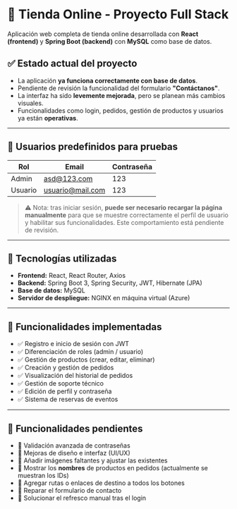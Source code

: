 # 🛒 Tienda Online - Proyecto Full Stack

Aplicación web completa de tienda online desarrollada con **React (frontend)** y **Spring Boot (backend)** con **MySQL** como base de datos.

## ✅ Estado actual del proyecto

- La aplicación **ya funciona correctamente con base de datos**.
- Pendiente de revisión la funcionalidad del formulario **"Contáctanos"**.
- La interfaz ha sido **levemente mejorada**, pero se planean más cambios visuales.
- Funcionalidades como login, pedidos, gestión de productos y usuarios ya están **operativas**.

---

## 👥 Usuarios predefinidos para pruebas

| Rol     | Email           | Contraseña |
|----------|------------------|------------|
| Admin    | asd@123.com      | 123        |
| Usuario  | usuario@mail.com | 123        |

> ⚠️ Nota: tras iniciar sesión, **puede ser necesario recargar la página manualmente** para que se muestre correctamente el perfil de usuario y habilitar sus funcionalidades. Este comportamiento está pendiente de revisión.

---

## 🧰 Tecnologías utilizadas

- **Frontend:** React, React Router, Axios
- **Backend:** Spring Boot 3, Spring Security, JWT, Hibernate (JPA)
- **Base de datos:** MySQL
- **Servidor de despliegue:** NGINX en máquina virtual (Azure)

---

## 🔧 Funcionalidades implementadas

- ✅ Registro e inicio de sesión con JWT
- ✅ Diferenciación de roles (admin / usuario)
- ✅ Gestión de productos (crear, editar, eliminar)
- ✅ Creación y gestión de pedidos
- ✅ Visualización del historial de pedidos
- ✅ Gestión de soporte técnico
- ✅ Edición de perfil y contraseña
- ✅ Sistema de reservas de eventos

---

## 🔄 Funcionalidades pendientes

- 🔧 Validación avanzada de contraseñas
- 🔧 Mejoras de diseño e interfaz (UI/UX)
- 🔧 Añadir imágenes faltantes y ajustar las existentes
- 🔧 Mostrar los **nombres** de productos en pedidos (actualmente se muestran los IDs)
- 🔧 Agregar rutas o enlaces de destino a todos los botones
- 🔧 Reparar el formulario de contacto
- 🔧 Solucionar el refresco manual tras el login
